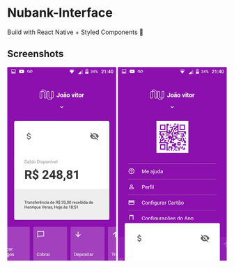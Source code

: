 # Nubank-Interface
Build with React Native + Styled Components 🚀


## Screenshots

<p float="left">
 <img src="/screenshots/home.jpeg" align="middle" width="250px"/>
 <img src="/screenshots/settings.jpeg" align="middle" width="250px"/>
</p>
